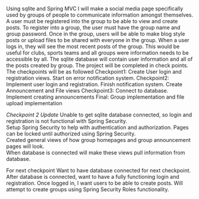 Using sqlite and Spring MVC I will make a social media page specifically used by groups of people to communicate information amongst themselves. 
A user must be registered into the group to be able to view and create posts. To register into a group, the user must have the group name and group password. 
Once in the group, users will be able to make blog style posts or upload files to be shared with everyone in the group. When a user logs in, they will see the most recent posts of the group. 
This would be useful for clubs, sports teams and all groups were information needs to be accessible by all. The sqlite database will contain user information and all of the posts created by group.
The project will be completed in check points. The checkpoints will be as followed
Checkpoint1: Create User login and registration views. Start on error notification system.
Checkpoint2: Implement user login and registration. Finish notification system. Create Announcement and File views
Checkpoint3: Connect to database. Implement creating announcements
Final: Group implementation and file upload implementation

*Checkpoint 2 Update*
Unable to get sqlite database connected, so login and registration is not functional with Spring Security.  
Setup Spring Security to help with authentication and authorization.  Pages can be locked until authorized using Spring Security.  
Created general views of how group homepages and group announcement pages will look.  
When database is connected will make these views pull information from database.

For next checkpoint
Want to have database connected for next checkpoint.  After database is connected, want to have a fully functioning login and registration.  Once logged in, I want users to be able to create posts.  Will attempt to create groups using Spring Security Roles functionality.
